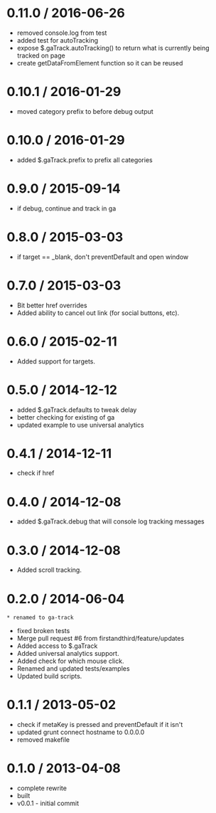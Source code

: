 
0.11.0 / 2016-06-26
==================

  * removed console.log from test
  * added test for autoTracking
  * expose $.gaTrack.autoTracking() to return what is currently being tracked on page
  * create getDataFromElement function so it can be reused

0.10.1 / 2016-01-29
==================

  * moved category prefix to before debug output

0.10.0 / 2016-01-29
==================

  * added $.gaTrack.prefix to prefix all categories

0.9.0 / 2015-09-14
==================

  * if debug, continue and track in ga

0.8.0 / 2015-03-03
==================

  * if target == _blank, don't preventDefault and open window


0.7.0 / 2015-03-03
==================

  * Bit better href overrides
  * Added ability to cancel out link (for social buttons, etc).

0.6.0 / 2015-02-11
==================

  * Added support for targets.

0.5.0 / 2014-12-12 
==================

  * added $.gaTrack.defaults to tweak delay
  * better checking for existing of ga
  * updated example to use universal analytics

0.4.1 / 2014-12-11 
==================

  * check if href

0.4.0 / 2014-12-08 
==================

  * added $.gaTrack.debug that will console log tracking messages

0.3.0 / 2014-12-08 
==================

  * Added scroll tracking.

0.2.0 / 2014-06-04 
==================

	* renamed to ga-track
  * fixed broken tests
  * Merge pull request #6 from firstandthird/feature/updates
  * Added access to $.gaTrack
  * Added universal analytics support.
  * Added check for which mouse click.
  * Renamed and updated tests/examples
  * Updated build scripts.

0.1.1 / 2013-05-02 
==================

  * check if metaKey is pressed and preventDefault if it isn't
  * updated grunt connect hostname to 0.0.0.0
  * removed makefile

0.1.0 / 2013-04-08 
==================

  * complete rewrite
  * built
  * v0.0.1 - initial commit

